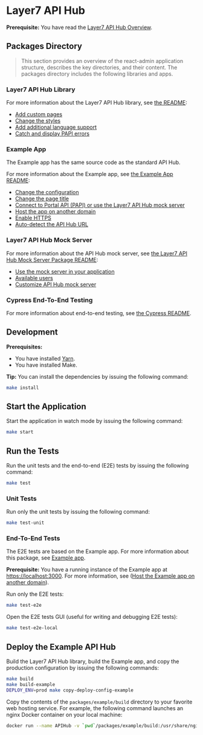# Layer7 API Hub

**Prerequisite:** You have read the [Layer7 API Hub Overview](./OVERVIEW.md).

## Packages Directory

> This section provides an overview of the react-admin application structure, describes the key directories, and their content. The packages directory includes the following libraries and apps.

### Layer7 API Hub Library

For more information about the Layer7 API Hub library, see [the README](./packages/layer7-apihub/README.md):

- [Add custom pages](./packages/layer7-apihub/README.md##add-a-pages)
- [Change the styles](./packages/layer7-apihub/README.md##how-to-change-the-styles)
- [Add additional language support](./packages/layer7-apihub/README.md##how-to-add-additional-language-support)
- [Catch and display PAPI errors](./packages/layer7-apihub/README.md##How-to-catch-and-display-papi-errors)

### Example App

The Example app has the same source code as the standard API Hub.

For more information about the Example app, see [the Example App README](./packages/example/README.md):

- [Change the configuration](./packages/example/README.md##change-the-configuration)
- [Change the page title](./packages/example/README.md##change-the-page-title)
- [Connect to Portal API (PAPI) or use the Layer7 API Hub mock server](./packages/example/README.md##connecting-to-portal-apis-or-using-the-mock-server)
- [Host the app on another domain](./packages/example/README.md##host-the-app-on-another-domain)
- [Enable HTTPS](./packages/example/README.md##enable-https)
- [Auto-detect the API Hub URL](./packages/example/README.md##auto-detect-the-api-hub-url)

### Layer7 API Hub Mock Server

For more information about the API Hub mock server, see [the Layer7 API Hub Mock Server Package README](./packages/layer7-apihub-mock/README.md):

- [Use the mock server in your application](./packages/layer7-apihub-mock/README.md##How-to-use-it-in-your-application)
- [Available users](./packages/layer7-apihub-mock/README.md##available-users)
- [Customize API Hub mock server](./packages/layer7-apihub-mock/README.md##customize-API-hub-mock-server)

### Cypress End-To-End Testing

For more information about end-to-end testing, see [the Cypress README](./cypress/README.md).

## Development

**Prerequisites:**

- You have installed [Yarn](https://yarnpkg.com/).
- You have installed Make.

**Tip:** You can install the dependencies by issuing the following command:

```sh
make install
```
## Start the Application

Start the application in watch mode by issuing the following command:

```sh
make start
```

## Run the Tests

Run the unit tests and the end-to-end (E2E) tests by issuing the following command:

``` sh
make test
```

### Unit Tests

Run only the unit tests by issuing the following command:

``` sh
make test-unit
```

### End-To-End Tests

The E2E tests are based on the Example app. For more information about this package, see [Example app](./packages/example).

**Prerequisite:** You have a running instance of the Example app at <https://localhost:3000>. For more information, see ([Host the Example app on another domain](./packages/example/README.md##host-the-app-on-another-domain)).

Run only the E2E tests:

``` sh
make test-e2e
```

Open the E2E tests GUI (useful for writing and debugging E2E tests):

``` sh
make test-e2e-local
```

## Deploy the Example API Hub

Build the Layer7 API Hub library, build the Example app, and copy the production configuration by issuing the following commands:

```sh
make build
make build-example
DEPLOY_ENV=prod make copy-deploy-config-example
```

Copy the contents of the `packages/example/build` directory to your favorite web hosting service. For example, the following command launches an nginx Docker container on your local machine:

```sh
docker run --name APIHub -v `pwd`/packages/example/build:/usr/share/nginx/html:ro -p 8888:80 nginx
```

